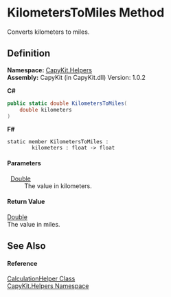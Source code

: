 # KilometersToMiles Method


Converts kilometers to miles.



## Definition
**Namespace:** <a href="N_CapyKit_Helpers.md">CapyKit.Helpers</a>  
**Assembly:** CapyKit (in CapyKit.dll) Version: 1.0.2

**C#**
``` C#
public static double KilometersToMiles(
	double kilometers
)
```
**F#**
``` F#
static member KilometersToMiles : 
        kilometers : float -> float 
```



#### Parameters
<dl><dt>  <a href="https://learn.microsoft.com/dotnet/api/system.double" target="_blank" rel="noopener noreferrer">Double</a></dt><dd>The value in kilometers.</dd></dl>

#### Return Value
<a href="https://learn.microsoft.com/dotnet/api/system.double" target="_blank" rel="noopener noreferrer">Double</a>  
The value in miles.

## See Also


#### Reference
<a href="T_CapyKit_Helpers_CalculationHelper.md">CalculationHelper Class</a>  
<a href="N_CapyKit_Helpers.md">CapyKit.Helpers Namespace</a>  
